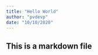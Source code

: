 ```yaml
---
title: "Hello World"
author: "pvdevp"
date: "10/10/2020"
---
```


## This is a markdown file


